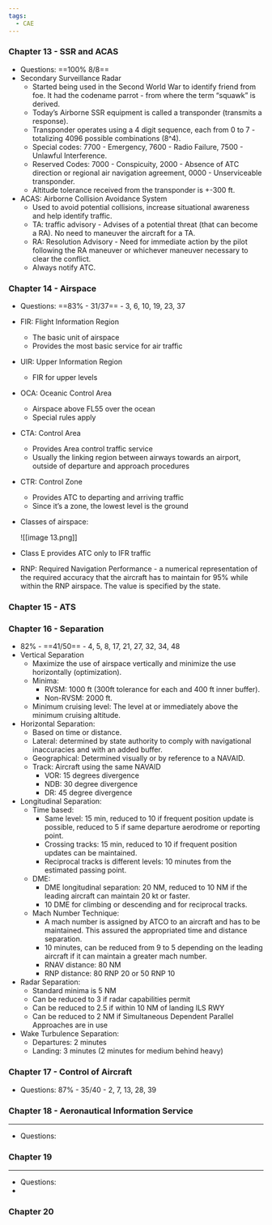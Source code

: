 ```yaml
---
tags:
  - CAE
---
```

### Chapter 13 - SSR and ACAS  

- Questions: ==100% 8/8==
- Secondary Surveillance Radar
    - Started being used in the Second World War to identify friend from foe. It had the codename parrot - from where the term “squawk” is derived.
    - Today’s Airborne SSR equipment is called a transponder (transmits a response).
    - Transponder operates using a 4 digit sequence, each from 0 to 7 - totalizing 4096 possible combinations (8^4).
    - Special codes: 7700 - Emergency, 7600 - Radio Failure, 7500 - Unlawful Interference.
    - Reserved Codes: 7000 - Conspicuity, 2000 - Absence of ATC direction or regional air navigation agreement, 0000 - Unserviceable transponder.
    - Altitude tolerance received from the transponder is +-300 ft.
- ACAS: Airborne Collision Avoidance System
    - Used to avoid potential collisions, increase situational awareness and help identify traffic.
    - TA: traffic advisory - Advises of a potential threat (that can become a RA). No need to maneuver the aircraft for a TA.
    - RA: Resolution Advisory - Need for immediate action by the pilot following the RA maneuver or whichever maneuver necessary to clear the conflict.
    - Always notify ATC.
### Chapter 14 - Airspace 

- Questions: ==83% - 31/37== - 3, 6, 10, 19, 23, 37
- FIR: Flight Information Region
    - The basic unit of airspace
    - Provides the most basic service for air traffic
- UIR: Upper Information Region
    - FIR for upper levels
- OCA: Oceanic Control Area
    - Airspace above FL55 over the ocean
    - Special rules apply
- CTA: Control Area
    - Provides Area control traffic service
    - Usually the linking region between airways towards an airport, outside of departure and approach procedures
- CTR: Control Zone
    - Provides ATC to departing and arriving traffic
    - Since it’s a zone, the lowest level is the ground
- Classes of airspace:
    
    ![[image 13.png]]
    

  

- Class E provides ATC only to IFR traffic
- RNP: Required Navigation Performance - a numerical representation of the required accuracy that the aircraft has to maintain for 95% while within the RNP airspace. The value is specified by the state.

### Chapter 15 - ATS

### Chapter 16 - Separation 

- 82% - ==41/50== - 4, 5, 8, 17, 21, 27, 32, 34, 48
- Vertical Separation
    - Maximize the use of airspace vertically and minimize the use horizontally (optimization).
    - Minima:
        - RVSM: 1000 ft (300ft tolerance for each and 400 ft inner buffer).
        - Non-RVSM: 2000 ft.
    - Minimum cruising level: The level at or immediately above the minimum cruising altitude.
- Horizontal Separation:
    - Based on time or distance.
    - Lateral: determined by state authority to comply with navigational inaccuracies and with an added buffer.
    - Geographical: Determined visually or by reference to a NAVAID.
    - Track: Aircraft using the same NAVAID
        - VOR: 15 degrees divergence
        - NDB: 30 degree divergence
        - DR: 45 degree divergence
- Longitudinal Separation:
    - Time based:
        - Same level: 15 min, reduced to 10 if frequent position update is possible, reduced to 5 if same departure aerodrome or reporting point.
        - Crossing tracks: 15 min, reduced to 10 if frequent position updates can be maintained.
        - Reciprocal tracks is different levels: 10 minutes from the estimated passing point.
    - DME:
        - DME longitudinal separation: 20 NM, reduced to 10 NM if the leading aircraft can maintain 20 kt or faster.
        - 10 DME for climbing or descending and for reciprocal tracks.
    - Mach Number Technique:
        - A mach number is assigned by ATCO to an aircraft and has to be maintained. This assured the appropriated time and distance separation.
        - 10 minutes, can be reduced from 9 to 5 depending on the leading aircraft if it can maintain a greater mach number.
        - RNAV distance: 80 NM
        - RNP distance: 80 RNP 20 or 50 RNP 10
- Radar Separation:
    - Standard minima is 5 NM
    - Can be reduced to 3 if radar capabilities permit
    - Can be reduced to 2.5 if within 10 NM of landing ILS RWY
    - Can be reduced to 2 NM if Simultaneous Dependent Parallel Approaches are in use
- Wake Turbulence Separation:
    - Departures: 2 minutes
    - Landing: 3 minutes (2 minutes for medium behind heavy)

### Chapter 17 - Control of Aircraft
- Questions: 87% - 35/40 - 2, 7, 13, 28, 39

### Chapter 18 - Aeronautical Information Service
---
- Questions: 
### Chapter 19
---
- Questions:
- 



### Chapter 20
